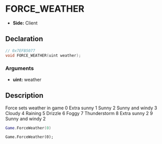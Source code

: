 # FORCE_WEATHER
- **Side:** Client

## Declaration
```cpp
// 0x7EFB5077
void FORCE_WEATHER(uint weather);
```

### Arguments
- **uint:** weather

## Description
Force sets weather in game
0 Extra sunny
1 Sunny
2 Sunny and windy
3 Cloudy
4 Raining
5 Drizzle
6 Foggy
7 Thunderstorm
8 Extra sunny 2
9 Sunny and windy 2

```lua
Game.ForceWeather(0)
```

```squirrel
Game.ForceWeather(0);
```